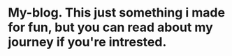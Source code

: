 # My-blog. This just something i made for fun, but you can read about my journey if you're intrested.
